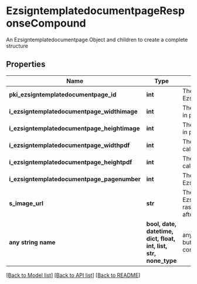 # EzsigntemplatedocumentpageResponseCompound

An Ezsigntemplatedocumentpage Object and children to create a complete structure

## Properties
Name | Type | Description | Notes
------------ | ------------- | ------------- | -------------
**pki_ezsigntemplatedocumentpage_id** | **int** | The unique ID of the Ezsigntemplatedocumentpage | 
**i_ezsigntemplatedocumentpage_widthimage** | **int** | The Width of the page&#39;s image in pixels calculated at 100 DPI | 
**i_ezsigntemplatedocumentpage_heightimage** | **int** | The Height of the page&#39;s image in pixels calculated at 100 DPI | 
**i_ezsigntemplatedocumentpage_widthpdf** | **int** | The Width of the page in points calculated at 72 DPI | 
**i_ezsigntemplatedocumentpage_heightpdf** | **int** | The Height of the page in points calculated at 72 DPI | 
**i_ezsigntemplatedocumentpage_pagenumber** | **int** | The page number in the Ezsigntemplatedocument | 
**s_image_url** | **str** | The Url to the Ezsigntemplatedocumentpage&#39;s rasterized image.  Url will expire after 5 minutes. | 
**any string name** | **bool, date, datetime, dict, float, int, list, str, none_type** | any string name can be used but the value must be the correct type | [optional]

[[Back to Model list]](../README.md#documentation-for-models) [[Back to API list]](../README.md#documentation-for-api-endpoints) [[Back to README]](../README.md)



